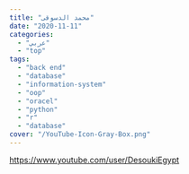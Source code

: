 ```yaml
---
title: "محمد الدسوقى"
date: "2020-11-11"
categories:
  - "عربي"
  - "top"
tags:
  - "back end"
  - "database"
  - "information-system"
  - "oop"
  - "oracel"
  - "python"
  - "r"
  - "database"
cover: "/YouTube-Icon-Gray-Box.png"
---
```


https://www.youtube.com/user/DesoukiEgypt
